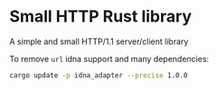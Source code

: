 # Small HTTP Rust library

A simple and small HTTP/1.1 server/client library

To remove `url` idna support and many dependencies:

```sh
cargo update -p idna_adapter --precise 1.0.0
```

